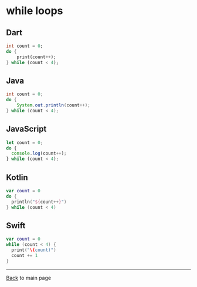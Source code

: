 # while loops

## Dart	

```dart
int count = 0;
do {
    print(count++);
} while (count < 4);
```

## Java	

```java
int count = 0;
do {
    System.out.println(count++);
} while (count < 4);
```

## JavaScript

```javascript
let count = 0;
do {
  console.log(count++);
} while (count < 4);
```

## Kotlin	

```kotlin
var count = 0
do {
  println("${count++}")
} while (count < 4)
```

## Swift

```swift
var count = 0
while (count < 4) {
  print("\(count)")
  count += 1
}
```

---
[Back](README.md) to main page